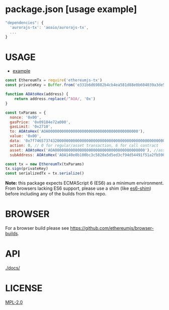 # package.json [usage example]

```javascript
"dependencies": {
  'aurorajs-tx': 'aoaio/aurorajs-tx',
  ...
}
```


# USAGE

  - [example](https://github.com/ethereumjs/ethereumjs-tx/blob/master/examples/transactions.js)

```javascript
const EthereumTx = require('ethereumjs-tx')
const privateKey = Buffer.from('e331b6d69882b4cb4ea581d88e0b604039a3de5967688d3dcffdd2270c0fd109', 'hex')

function AOAtoHex(address) {
    return address.replace(/^AOA/, '0x')
}

const txParams = {
  nonce: '0x00',
  gasPrice: '0x09184e72a000', 
  gasLimit: '0x2710',
  to: AOAtoHex('AOA0000000000000000000000000000000000000000'), 
  value: '0x00', 
  data: '0x7f7465737432000000000000000000000000000000000000000000000000000000600057',
  action: 0, // 0 for regular/asset transaction, 6 for call contract
  asset: AOAtoHex('AOA0000000000000000000000000000000000000000'), //asset id, use it when asset transaction
  subAddress: AOAtoHex('AOA140e0b100bc3c5820a5d5ed3cf94d54491f51a2fb590033560f603659600033565733600')

const tx = new EthereumTx(txParams)
tx.sign(privateKey)
const serializedTx = tx.serialize()
```

**Note:** this package expects ECMAScript 6 (ES6) as a minimum environment. From browsers lacking ES6 support, please use a shim (like [es6-shim](https://github.com/paulmillr/es6-shim)) before including any of the builds from this repo.


# BROWSER  
For a browser build please see https://github.com/ethereumjs/browser-builds.

# API
[./docs/](./docs/index.md)

# LICENSE
[MPL-2.0](https://tldrlegal.com/license/mozilla-public-license-2.0-(mpl-2))
